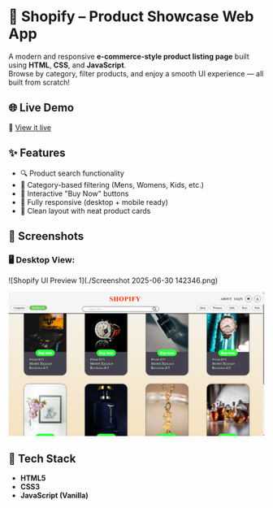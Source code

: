 # 🛒 Shopify – Product Showcase Web App

A modern and responsive **e-commerce-style product listing page** built using **HTML**, **CSS**, and **JavaScript**.  
Browse by category, filter products, and enjoy a smooth UI experience — all built from scratch!

## 🌐 Live Demo

🔗 [View it live](https://jayesh-durge.github.io/Shopify/)

## ✨ Features

- 🔍 Product search functionality
- 📂 Category-based filtering (Mens, Womens, Kids, etc.)
- 🛒 Interactive "Buy Now" buttons
- 📱 Fully responsive (desktop + mobile ready)
- 🎨 Clean layout with neat product cards

## 📸 Screenshots

### 🖥️ Desktop View:
![Shopify UI Preview 1](./Screenshot 2025-06-30 142346.png)

![Shopify UI Preview 2](./Screenshot%202025-06-30%20142522.png)

## 🧾 Tech Stack

- **HTML5**
- **CSS3**
- **JavaScript (Vanilla)**
